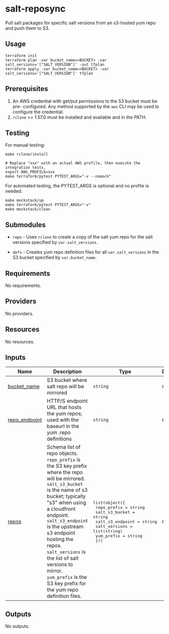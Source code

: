 # salt-reposync
Pull salt packages for specific salt versions from an s3-hosted yum repo and
push them to S3.

## Usage

```
terraform init
terraform plan -var bucket_name=<BUCKET> -var salt_versions='["SALT_VERSION"]' -out tfplan
terraform apply -var bucket_name=<BUCKET> -var salt_versions='["SALT_VERSION"]' tfplan
```

## Prerequisites

1.  An AWS credential with get/put permissions to the S3 bucket must be pre-
    configured. Any method supported by the `aws` CLI may be used to configure
    the credential.
2.  `rclone` >= 1.57.0 must be installed and available and in the PATH.

## Testing

For manual testing:

```
make rclone/install

# Replace "xxx" with an actual AWS profile, then execute the integration tests.
export AWS_PROFILE=xxx 
make terraform/pytest PYTEST_ARGS="-v --nomock"
```

For automated testing, the PYTEST_ARGS is optional and no profile is needed:

```
make mockstack/up
make terraform/pytest PYTEST_ARGS="-v"
make mockstack/clean
```

## Submodules

*   `repo` - Uses `rclone` to create a copy of the salt yum repo for the salt
    versions specified by `var.salt_versions`.

*   `defs` - Creates yum repo definition files for all `var.salt_versions` in 
    the S3 bucket specified by `var.bucket_name`.

<!-- BEGIN TFDOCS -->
## Requirements

No requirements.

## Providers

No providers.

## Resources

No resources.

## Inputs

| Name | Description | Type | Default | Required |
|------|-------------|------|---------|:--------:|
| <a name="input_bucket_name"></a> [bucket\_name](#input\_bucket\_name) | S3 bucket where salt repo will be mirrored | `string` | n/a | yes |
| <a name="input_repo_endpoint"></a> [repo\_endpoint](#input\_repo\_endpoint) | HTTP/S endpoint URL that hosts the yum repos; used with the baseurl in the yum .repo definitions | `string` | n/a | yes |
| <a name="input_repos"></a> [repos](#input\_repos) | Schema list of repo objects. `repo_prefix` is the S3 key prefix where the repo will be mirrored. `salt_s3_bucket` is the name of s3 bucket; typically "s3" when using a cloudfront endpoint. `salt_s3_endpoint` is the upstream s3 endpoint hosting the repos. `salt_versions` is the list of salt versions to mirror. `yum_prefix` is the S3 key prefix for the yum repo definition files. | <pre>list(object({<br>    repo_prefix      = string<br>    salt_s3_bucket   = string<br>    salt_s3_endpoint = string<br>    salt_versions    = list(string)<br>    yum_prefix       = string<br>  }))</pre> | n/a | yes |

## Outputs

No outputs.

<!-- END TFDOCS -->
